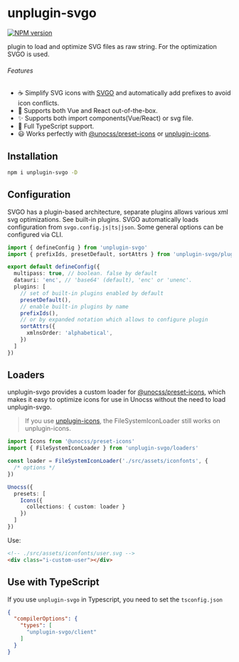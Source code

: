 # unplugin-svgo

[![NPM version](https://img.shields.io/npm/v/unplugin-svgo?color=a1b858&label=)](https://www.npmjs.com/package/unplugin-svgo)

plugin to load and optimize SVG files as raw string. For the optimization SVGO is used.

###### Features

- ☕️ Simplify SVG icons with [SVGO](https://github.com/svg/svgo) and automatically add prefixes to avoid icon conflicts.
- 💚 Supports both Vue and React out-of-the-box.
- ✨ Supports both import components(Vue/React) or svg file.
- 🦾 Full TypeScript support.
- 😃 Works perfectly with [@unocss/preset-icons](https://unocss.dev/presets/icons) or [unplugin-icons](https://github.com/antfu/unplugin-icons).

## Installation

```sh
npm i unplugin-svgo -D
```


## Configuration

SVGO has a plugin-based architecture, separate plugins allows various xml svg optimizations. See built-in plugins. SVGO automatically loads configuration from `svgo.config.js|ts|json`. Some general options can be configured via CLI.

```ts
import { defineConfig } from 'unplugin-svgo'
import { prefixIds, presetDefault, sortAttrs } from 'unplugin-svgo/plugins'

export default defineConfig({
  multipass: true, // boolean. false by default
  datauri: 'enc', // 'base64' (default), 'enc' or 'unenc'.
  plugins: [
    // set of built-in plugins enabled by default
    presetDefault(),
    // enable built-in plugins by name
    prefixIds(),
    // or by expanded notation which allows to configure plugin
    sortAttrs({
      xmlnsOrder: 'alphabetical',
    })
  ]
})
```

## Loaders

unplugin-svgo provides a custom loader for [@unocss/preset-icons](https://unocss.dev/presets/icons), which makes it easy to optimize icons for use in Unocss without the need to load unplugin-svgo.

> If you use [unplugin-icons](https://github.com/antfu/unplugin-icons), the FileSystemIconLoader still works on unplugin-icons.

```ts
import Icons from '@unocss/preset-icons'
import { FileSystemIconLoader } from 'unplugin-svgo/loaders'

const loader = FileSystemIconLoader('./src/assets/iconfonts', {
  /* options */
})

Unocss({
  presets: [
    Icons({
      collections: { custom: loader }
    })
  ]
})
```

Use:

```html
<!-- ./src/assets/iconfonts/user.svg -->
<div class="i-custom-user"></div>
```

## Use with TypeScript

If you use `unplugin-svgo` in Typescript, you need to set the `tsconfig.json`

```json
{
  "compilerOptions": {
    "types": [
      "unplugin-svgo/client"
    ]
  }
}
```

